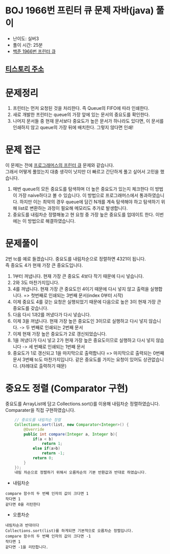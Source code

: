 # BOJ 1966번 프린터 큐 문제 자바(java)  풀이
- 난이도: 실버3
- 풀이 시간: 25분
- [백준 1966번 프린터 큐](https://www.acmicpc.net/problem/1966)

## [티스토리 주소](https://hoho325.tistory.com/)

# 문제정리
1. 프린터는 먼저 요청된 것을 처리한다. 즉 Queue의 FIFO에 따라 인쇄한다.
2. 새로 개발한 프린터는 queue의 가장 앞에 있는 문서의 중요도를 확인한다.
3. 나머지 문서들 중 현재 문서보다 중요도가 높은 문서가 하나라도 있다면, 이 문서를 인쇄하지 않고 queue의 가장 뒤에 배치한다. 그렇지 않다면 인쇄!


# 문제 접근
이 문제는 전에 [프로그래머스의 프린터 큐](https://hoho325.tistory.com/48?category=819057) 문제와 같습니다.  
그래서 어떻게 풀었는지 대충 생각이 낫지만 더 빠르고 간단하게 풀고 싶어서 고민을 했습니다.  
1. 매번 queue의 모든 중요도를 탐색하며 더 높은 중요도가 있는지 체크한다
    이 방법이 가장 naive하다고 볼 수 있습니다. 이 방법으로 프로그래머스에서 통과하였습니다.
    하지만 이는 최악의 경우 queue에 담긴 N개를 계속 탐색해야 하고
    탐색하기 위해 list로 변환하는 과정이 필요해 메모리도 추가로 발생합니다.
2. 중요도를 내림차순 정렬해놓고 현 요청 중 가장 높은 중요도를 업데이트 한다.
    이번에는 이 방법으로 해결하였습니다.

# 문제풀이
2번 tc를 예로 들겠습니다. 중요도를 내림차순으로 정렬하면 4321이 됩니다.  
즉 중요도 4가 현재 가장 큰 중요도입니다.  
1. 1부터 꺼냅니다. 현재 가장 큰 중요도 4보다 작기 때문에 다시 넣습니다.
2. 2와 3도 마찬가지입니다.
3. 4를 꺼냅니다. 현재 가장 큰 중요도인 4이기 때문에 다시 넣지 않고 출력을 실행합니다. => 첫번째로 인쇄되는 3번째 문서(index 0부터 시작)
4. 이제 중요도 4를 갖는 요청은 실행되었기 때문에 다음으로 높은 3이 현재 가장 큰 중요도를 갖습니다.
5. 다음 다시 1과2를 꺼냈다가 다시 넣습니다.
6. 이제 3을 꺼냅니다. 현재 가장 높은 중요도인 3이므로 실행하고 다시 넣지 않습니다. -> 두 번째로 인쇄되는 2번째 문서
7. 이제 현재 가장 높은 중요도가 2로 갱신되었습니다.
8. 1을 꺼냈다가 다시 넣고 2가 현재 가장 높은 중요도이므로 실행하고 다시 넣지 않습니다 -> 세 번째로 인쇄되는 1번째 문서
9. 중요도가 1로 갱신되고 1을 마지막으로 출력합니다 => 마지막으로 출력되는 0번째 문서
3번째 tc도 마찬가지입니다. 같은 중요도를 가지는 요청이 있어도 상관없습니다. (차례대로 출력하기 때문)

# 중요도 정렬 (Comparator 구현)
중요도를 ArrayList에 담고 Collections.sort()를 이용해 내림차순 정렬하였습니다.
Comparater을 직접 구현하였습니다.
```java
    // 중요도를 내림차순 정렬
    Collections.sort(list, new Comparator<Integer>() {
        @Override
        public int compare(Integer a, Integer b){
            if(a < b)
                return 1;
            else if(a>b)
                return -1;
            return 0;
        }
    });
    내림 차순으로 정렬하기 위해서 오름차순의 기본 반환값과 반대로 하였습니다.
```

- 내림차순
```
compare 함수의 두 번째 인자의 값이 크다면 1
작다면 1
같다면 0을 리턴한다
```

- 오름차순
```
내림차순과 반대이다
Collections.sort(list)를 하게되면 기본적으로 오름차순 정렬입니다.
compare 함수의 두 번째 인자의 값이 크다면 -1
작다면 1
같다면 -1을 리턴합니다.
```
